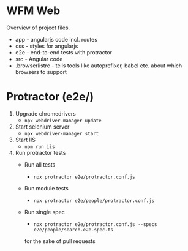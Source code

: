 WFM Web
================
Overview of project files.

* app - angularjs code incl. routes
* css - styles for angularjs
* e2e - end-to-end tests with protractor
* src - Angular code
* .browserlistrc - tells tools like autoprefixer, babel etc. about which browsers to support


# Protractor (e2e/)
1. Upgrade chromedrivers
    * `npx webdriver-manager update`
2. Start selenium server
    * `npx webdriver-manager start`
3. Start IIS
    * `npm run iis`
4. Run protractor tests
    * Run all tests
        - `npx protractor e2e/protractor.conf.js`
    * Run module tests
        - `npx protractor e2e/people/protractor.conf.js`
    * Run single spec
        - `npx protractor e2e/protractor.conf.js --specs e2e/people/search.e2e-spec.ts`



		for the sake of pull requests